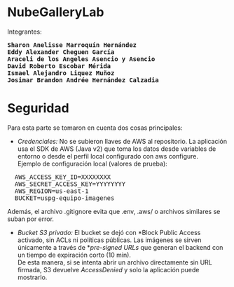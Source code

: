 # NubeGalleryLab
Integrantes:
<pre>
<strong>Sharon Anelisse Marroquín Hernández</strong>
<strong>Eddy Alexander Cheguen García</strong>
<strong>Araceli de los Angeles Asencio y Asencio</strong>
<strong>David Roberto Escobar Mérida</strong>
<strong>Ismael Alejandro Liquez Muñoz</strong>
<strong>Josimar Brandon Andrée Hernández Calzadia</strong>
</pre>

# Seguridad

Para esta parte se tomaron en cuenta dos cosas principales:

- *Credenciales:* No se subieron llaves de AWS al repositorio. La aplicación usa el SDK de AWS (Java v2) que toma los datos desde variables de entorno o desde el perfil local configurado con aws configure.  
  Ejemplo de configuración local (valores de prueba):

<pre>
  AWS_ACCESS_KEY_ID=XXXXXXXX
  AWS_SECRET_ACCESS_KEY=YYYYYYYY
  AWS_REGION=us-east-1
  BUCKET=uspg-equipo-imagenes
</pre>

Además, el archivo .gitignore evita que .env, .aws/ o archivos similares se suban por error.

- *Bucket S3 privado:* El bucket se dejó con *Block Public Access activado, sin ACLs ni políticas públicas. Las imágenes se sirven únicamente a través de **pre-signed URLs* que generan el backend con un tiempo de expiración corto (10 min).  
  De esta manera, si se intenta abrir un archivo directamente sin URL firmada, S3 devuelve *AccessDenied* y solo la aplicación puede mostrarlo.